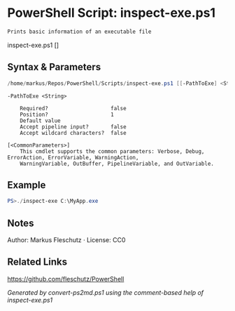 # PowerShell Script: inspect-exe.ps1
```powershell
Prints basic information of an executable file
```

inspect-exe.ps1 [<path-to-exe-file>]

## Syntax & Parameters
```powershell
/home/markus/Repos/PowerShell/Scripts/inspect-exe.ps1 [[-PathToExe] <String>] [<CommonParameters>]
```

```
-PathToExe <String>
    
    Required?                    false
    Position?                    1
    Default value                
    Accept pipeline input?       false
    Accept wildcard characters?  false
```

```
[<CommonParameters>]
    This cmdlet supports the common parameters: Verbose, Debug, ErrorAction, ErrorVariable, WarningAction, 
    WarningVariable, OutBuffer, PipelineVariable, and OutVariable.
```

## Example
```powershell
PS>./inspect-exe C:\MyApp.exe
```


## Notes
Author: Markus Fleschutz · License: CC0

## Related Links
https://github.com/fleschutz/PowerShell

*Generated by convert-ps2md.ps1 using the comment-based help of inspect-exe.ps1*
